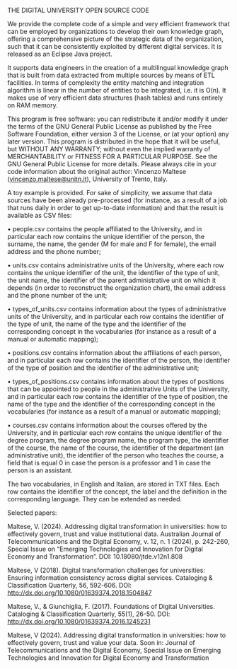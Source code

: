 THE DIGITAL UNIVERSITY OPEN SOURCE CODE

We provide the complete code of a simple and very efficient framework 
that can be employed by organizations to develop their own knowledge graph, 
offering a comprehensive picture of the strategic data of the organization, 
such that it can be consistently exploited by different digital services.
It is released as an Eclipse Java project.

It supports data engineers in the creation of a multilingual knowledge graph 
that is built from data extracted from multiple sources by means of ETL facilities. 
In terms of complexity the entity matching and integration algorithm is linear 
in the number of entities to be integrated, i.e. it is O(n). 
It makes use of very efficient data structures (hash tables) and runs entirely on RAM memory.

This program is free software: you can redistribute it and/or modify it under 
the terms of the GNU General Public License as published by the Free Software Foundation, 
either version 3 of the License, or (at your option) any later version. 
This program is distributed in the hope that it will be useful, but WITHOUT ANY WARRANTY; 
without even the implied warranty of MERCHANTABILITY or FITNESS FOR A PARTICULAR PURPOSE.
See the GNU General Public License for more details. Please always cite in your 
code information about the original author: 
Vincenzo Maltese (vincenzo.maltese@unitn.it), University of Trento, Italy.

A toy example is provided. For sake of simplicity, we assume that data sources have been 
already pre-processed (for instance, as a result of a job that runs daily in order to get
up-to-date information) and that the result is available as CSV files:

•	people.csv contains the people affiliated to the University, and in particular each row contains the unique identifier of the person, the surname, the name, the gender (M for male and F for female), the email address and the phone number;

•	units.csv contains administrative units of the University, where each row contains the unique identifier of the unit, the identifier of the type of unit, the unit name, the identifier of the parent administrative unit on which it depends (in order to reconstruct the organization chart), the email address and the phone number of the unit;

•	types_of_units.csv contains information about the types of administrative units of the University, and in particular each row contains the identifier of the type of unit, the name of the type and the identifier of the corresponding concept in the vocabularies (for instance as a result of a manual or automatic mapping);

•	positions.csv contains information about the affiliations of each person, and in particular each row contains the identifier of the person, the identifier of the type of position and the identifier of the administrative unit;

•	types_of_positions.csv contains information about the types of positions that can be appointed to people in the administrative Units of the University, and in particular each row contains the identifier of the type of position, the name of the type and the identifier of the corresponding concept in the vocabularies (for instance as a result of a manual or automatic mapping);

•	courses.csv contains information about the courses offered by the University, and in particular each row contains the unique identifier of the degree program, the degree program name, the program type, the identifier of the course, the name of the course, the identifier of the department (an administrative unit), the identifier of the person who teaches the course, a field that is equal 0 in case the person is a professor and 1 in case the person is an assistant.

The two vocabularies, in English and Italian, are stored in TXT files. Each row contains the identifier of the concept, the label and the definition in the corresponding language. They can be extended as needed.

Selected papers:

Maltese, V. (2024). Addressing digital transformation in universities: how to effectively govern, trust and value institutional data. Australian Journal of Telecommunications and the Digital Economy, v. 12, n. 1 (2024), p. 242-260, Special Issue on “Emerging Technologies and Innovation for Digital Economy and Transformation”. DOI: 10.18080/jtde.v12n1.808

Maltese, V (2018). Digital transformation challenges for universities: Ensuring information consistency across digital services. 
Cataloging & Classification Quarterly, 56, 592-606. DOI: http://dx.doi.org/10.1080/01639374.2018.1504847 

Maltese, V., & Giunchiglia, F. (2017). Foundations of Digital Universities. Cataloging & Classification Quarterly, 55(1), 26-50. DOI: http://dx.doi.org/10.1080/01639374.2016.1245231 

Maltese, V (2024). Addressing digital transformation in universities: 
how to effectively govern, trust and value your data. Soon in: 
Journal of Telecommunications and the Digital Economy, Special Issue on
Emerging Technologies and Innovation for Digital Economy and Transformation

